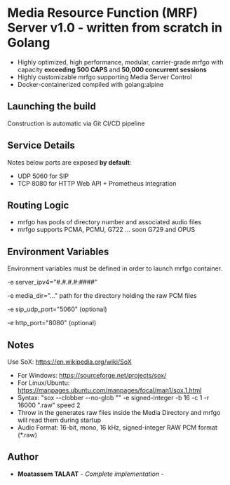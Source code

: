 # Media Resource Function (MRF) Server v1.0 - written from scratch in Golang

- Highly optimized, high performance, modular, carrier-grade mrfgo with capacity **exceeding 500 CAPS** and **50,000 concurrent sessions**
- Highly customizable mrfgo supporting Media Server Control
- Docker-containerized compiled with golang:alpine

## Launching the build

Construction is automatic via Git CI/CD pipeline

## Service Details

Notes below ports are exposed **by default**:

- UDP 5060 for SIP
- TCP 8080 for HTTP Web API + Prometheus integration

## Routing Logic

- mrfgo has pools of directory number and associated audio files
- mrfgo supports PCMA, PCMU, G722 ... soon G729 and OPUS

## Environment Variables

Environment variables must be defined in order to launch mrfgo container.

-e server_ipv4="#.#.#.#:####"

-e media_dir="..." path for the directory holding the raw PCM files

-e sip_udp_port="5060" (optional)

-e http_port="8080" (optional)

## Notes

Use SoX: https://en.wikipedia.org/wiki/SoX

- For Windows: https://sourceforge.net/projects/sox/
- For Linux/Ubuntu: https://manpages.ubuntu.com/manpages/focal/man1/sox.1.html
- Syntax: "sox --clobber --no-glob "<audiofile>" -e signed-integer -b 16 -c 1 -r 16000 "<audiofile>.raw" speed 2
- Throw in the generates raw files inside the Media Directory and mrfgo will read them during startup
- Audio Format: 16-bit, mono, 16 kHz, signed-integer RAW PCM format (\*.raw)

## Author

- **Moatassem TALAAT** - _Complete implementation_ -
